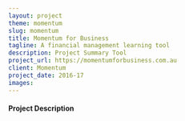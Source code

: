 ```yaml
---
layout: project
theme: momentum
slug: momentum
title: Momentum for Business
tagline: A financial management learning tool
description: Project Summary Tool
project_url: https://momentumforbusiness.com.au
client: Momentum
project_date: 2016-17
images:
---
```


#### Project Description


